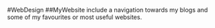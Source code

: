 #WebDesign
##MyWebsite include a navigation towards my blogs and some of my favourites or most useful websites.
